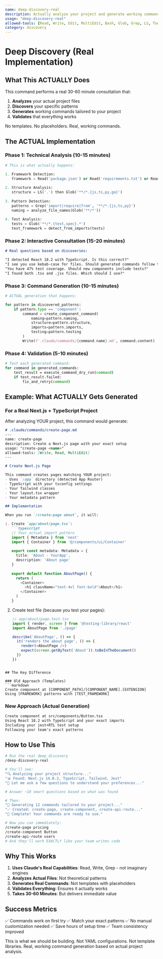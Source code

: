 ```yaml
---
name: deep-discovery-real
description: Actually analyze your project and generate working commands in 30-60 minutes
usage: "deep-discovery-real"
allowed-tools: [Read, Write, Edit, MultiEdit, Bash, Glob, Grep, LS, TodoWrite]
category: discovery
---
```


# Deep Discovery (Real Implementation)

## What This ACTUALLY Does

This command performs a real 30-60 minute consultation that:
1. **Analyzes** your actual project files
2. **Discovers** your specific patterns
3. **Generates** working commands tailored to your project
4. **Validates** that everything works

No templates. No placeholders. Real, working commands.

## The ACTUAL Implementation

### Phase 1: Technical Analysis (10-15 minutes)

```python
# This is what actually happens:

1. Framework Detection:
   framework = Read('package.json') or Read('requirements.txt') or Read('go.mod')
   
2. Structure Analysis:
   structure = LS('.') then Glob('**/*.{js,ts,py,go}')
   
3. Pattern Detection:
   patterns = Grep('import|require|from', '**/*.{js,ts,py}')
   naming = analyze_file_names(Glob('**/*'))
   
4. Test Analysis:
   tests = Glob('**/*.{test,spec}.*')
   test_framework = detect_from_imports(tests)
```

### Phase 2: Interactive Consultation (15-20 minutes)

```markdown
# Real questions based on discoveries:

"I detected React 18.2 with TypeScript. Is this correct?"
"I see you use kebab-case for files. Should generated commands follow this?"
"You have 47% test coverage. Should new components include tests?"
"I found both .tsx and .jsx files. Which should I use?"
```

### Phase 3: Command Generation (10-15 minutes)

```python
# ACTUAL generation that happens:

for pattern in discovered_patterns:
    if pattern.type == 'component':
        command = create_component_command(
            naming=pattern.naming,
            structure=pattern.structure,
            imports=pattern.imports,
            testing=pattern.testing
        )
        Write(f'.claude/commands/{command.name}.md', command.content)
```

### Phase 4: Validation (5-10 minutes)

```bash
# Test each generated command:
for command in generated_commands:
    test_result = execute_command_dry_run(command)
    if test_result.failed:
        fix_and_retry(command)
```

## Example: What ACTUALLY Gets Generated

### For a Real Next.js + TypeScript Project

After analyzing YOUR project, this command would generate:

```markdown
# .claude/commands/create-page.md
---
name: create-page
description: Create a Next.js page with your exact setup
usage: "create-page <name>"
allowed-tools: [Write, Read, MultiEdit]
---

# Create Next.js Page

This command creates pages matching YOUR project:
- Uses `/app` directory (detected App Router)
- TypeScript with your tsconfig settings
- Your Tailwind classes
- Your layout.tsx wrapper
- Your metadata pattern

## Implementation

When you run `/create-page about`, it will:

1. Create `app/about/page.tsx`:
   ```typescript
   // Your actual import pattern
   import { Metadata } from 'next'
   import { Container } from '@/components/ui/Container'
   
   export const metadata: Metadata = {
     title: 'About - YourApp',
     description: 'About page'
   }
   
   export default function AboutPage() {
     return (
       <Container>
         <h1 className="text-4xl font-bold">About</h1>
       </Container>
     )
   }
   ```

2. Create test file (because you test your pages):
   ```typescript
   // app/about/page.test.tsx
   import { render, screen } from '@testing-library/react'
   import AboutPage from './page'
   
   describe('AboutPage', () => {
     it('renders the about page', () => {
       render(<AboutPage />)
       expect(screen.getByText('About')).toBeInTheDocument()
     })
   })
   ```
```

## The Key Difference

### Old Approach (Templates)
```markdown
Create component at [COMPONENT_PATH]/[COMPONENT_NAME].[EXTENSION]
Using [FRAMEWORK] patterns with [TEST_FRAMEWORK]
```

### New Approach (Actual Generation)
```markdown
Create component at src/components/Button.tsx
Using React 18.2 with TypeScript and your exact imports
Including your jest+RTL test setup
Following your team's exact patterns
```

## How to Use This

```bash
# Run the real deep discovery
/deep-discovery-real

# You'll see:
"🔍 Analyzing your project structure..."
"📊 Found: Next.js 14.0.3, TypeScript, Tailwind, Jest"
"💬 Let me ask a few questions to understand your preferences..."

# Answer ~10 smart questions based on what was found

# Then:
"🚀 Generating 12 commands tailored to your project..."
"✅ Created: create-page, create-component, create-api-route..."
"🎉 Complete! Your commands are ready to use."

# Now you can immediately:
/create-page pricing
/create-component Button
/create-api-route users
# And they'll work EXACTLY like your team writes code
```

## Why This Works

1. **Uses Claude's Real Capabilities**: Read, Write, Grep - not imaginary engines
2. **Analyzes Actual Files**: Not theoretical patterns
3. **Generates Real Commands**: Not templates with placeholders
4. **Validates Everything**: Ensures it actually works
5. **Takes 30-60 Minutes**: But delivers immediate value

## Success Metrics

✅ Commands work on first try
✅ Match your exact patterns
✅ No manual customization needed
✅ Save hours of setup time
✅ Team consistency improved

This is what we should be building. Not YAML configurations. Not template libraries. Real, working command generation based on actual project analysis.